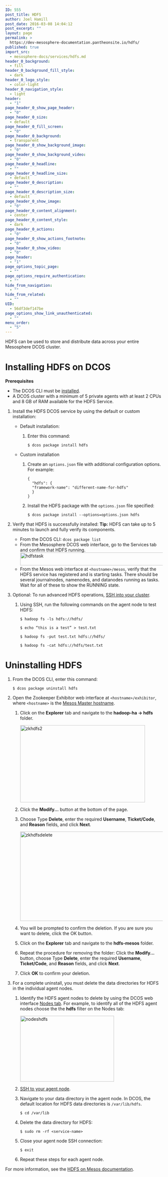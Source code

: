 ```yaml
---
ID: 555
post_title: HDFS
author: Joel Hamill
post_date: 2016-03-08 14:04:12
post_excerpt: ""
layout: page
permalink: >
  https://dev-mesosphere-documentation.pantheonsite.io/hdfs/
published: true
import_src:
  - mesosphere-docs/services/hdfs.md
header_0_background:
  - fill
header_0_background_fill_style:
  - dark
header_0_logo_style:
  - color-light
header_0_navigation_style:
  - light
header:
  - "1"
page_header_0_show_page_header:
  - "0"
page_header_0_size:
  - default
page_header_0_fill_screen:
  - "0"
page_header_0_background:
  - transparent
page_header_0_show_background_image:
  - "0"
page_header_0_show_background_video:
  - "0"
page_header_0_headline:
  - ""
page_header_0_headline_size:
  - default
page_header_0_description:
  - ""
page_header_0_description_size:
  - default
page_header_0_show_image:
  - "0"
page_header_0_content_alignment:
  - center
page_header_0_content_style:
  - dark
page_header_0_actions:
  - "0"
page_header_0_show_actions_footnote:
  - "0"
page_header_0_show_video:
  - "0"
page_header:
  - "1"
page_options_topic_page:
  - ""
page_options_require_authentication:
  - ""
hide_from_navigation:
  - ""
hide_from_related:
  - ""
UID:
  - 56df3def147be
page_options_show_link_unauthenticated:
  - ""
menu_order:
  - "5"
---
```

HDFS can be used to store and distribute data across your entire Mesosphere DCOS cluster.

# <a name="hdfsinstall"></a>Installing HDFS on DCOS

**Prerequisites**

*   The DCOS CLI must be [installed][1].
*   A DCOS cluster with a minimum of 5 private agents with at least 2 CPUs and 8 GB of RAM available for the HDFS Service.

1.  Install the HDFS DCOS service by using the default or custom installation:
    
    *   Default installation:
        
        1.  Enter this command:
            
                $ dcos package install hdfs
                
    
    *   Custom installation
        
        1.  Create an `options.json` file with additional configuration options. For example:
            
                {
                  "hdfs": {
                  "framework-name": "different-name-for-hdfs"
                  }
                }
                
        
        2.  Install the HDFS package with the `options.json` file specified:
            
                $ dcos package install --options=options.json hdfs
                

2.  Verify that HDFS is successfully installed: **Tip:** HDFS can take up to 5 minutes to launch and fully verify its components.
    
    *   From the DCOS CLI: `dcos package list`
    *   From the Mesosphere DCOS web interface, go to the Services tab and confirm that HDFS running. <a href="https://docs.mesosphere.com/wp-content/uploads/2015/12/hdfstask.png" rel="attachment wp-att-1524"><img src="https://docs.mesosphere.com/wp-content/uploads/2015/12/hdfstask.png" alt="hdfstask" width="721" height="41" class="alignnone size-full wp-image-1524" /></a>
    *   From the Mesos web interface at `<hostname>/mesos`, verify that the HDFS service has registered and is starting tasks. There should be several journalnodes, namenodes, and datanodes running as tasks. Wait for all of these to show the RUNNING state.

3.  Optional: To run advanced HDFS operations, [SSH into your cluster][2].
    
    1.  Using SSH, run the following commands on the agent node to test HDFS:
        
            $ hadoop fs -ls hdfs://hdfs/
            
            $ echo “this is a test” > test.txt
            
            $ hadoop fs -put test.txt hdfs://hdfs/
            
            $ hadoop fs -cat hdfs://hdfs/test.txt
            

# <a name="uninstall"></a>Uninstalling HDFS

1.  From the DCOS CLI, enter this command:
    
        $ dcos package uninstall hdfs
        

2.  Open the Zookeeper Exhibitor web interface at `<hostname>/exhibitor`, where `<hostname>` is the [Mesos Master hostname][3].
    
    1.  Click on the **Explorer** tab and navigate to the **hadoop-ha -> hdfs** folder.
        
        <a href="https://docs.mesosphere.com/wp-content/uploads/2015/12/zkhdfs2.png" rel="attachment wp-att-1620"><img src="https://docs.mesosphere.com/wp-content/uploads/2015/12/zkhdfs2.png" alt="zkhdfs2" width="399" height="246" class="alignnone size-full wp-image-1620" /></a>
    
    2.  Click the **Modify...** button at the bottom of the page.
    
    3.  Choose Type **Delete**, enter the required **Username**, **Ticket/Code**, and **Reason** fields, and click **Next**.
        
        <a href="https://docs.mesosphere.com/wp-content/uploads/2015/12/zkhdfsdelete.png" rel="attachment wp-att-1621"><img src="https://docs.mesosphere.com/wp-content/uploads/2015/12/zkhdfsdelete.png" alt="zkhdfsdelete" width="537" height="285" class="alignnone size-full wp-image-1621" /></a>
    
    4.  You will be prompted to confirm the deletion. If you are sure you want to delete, click the OK button.
    
    5.  Click on the **Explorer** tab and navigate to the **hdfs-mesos** folder.
    
    6.  Repeat the procedure for removing the folder: Click the **Modify...** button, choose Type **Delete**, enter the required **Username**, **Ticket/Code**, and **Reason** fields, and click **Next**.
    
    7.  Click **OK** to confirm your deletion.

3.  For a complete uninstall, you must delete the data directories for HDFS in the individual agent nodes.
    
    1.  Identify the HDFS agent nodes to delete by using the DCOS web interface [Nodes tab][4]. For example, to identify all of the HDFS agent nodes choose the the **hdfs** filter on the Nodes tab:
        
        <a href="https://docs.mesosphere.com/wp-content/uploads/2015/12/nodeshdfs.png" rel="attachment wp-att-1571"><img src="https://docs.mesosphere.com/wp-content/uploads/2015/12/nodeshdfs-600x419.png" alt="nodeshdfs" width="300" height="210" class="alignnone size-medium wp-image-1571" /></a>
    
    2.  [SSH to your agent node][2].
    
    3.  Navigate to your data directory in the agent node. In DCOS, the default location for HDFS data directories is `/var/lib/hdfs`.
        
            $ cd /var/lib
            
    
    4.  Delete the data directory for HDFS:
        
            $ sudo rm -rf <service-name>
            
    
    5.  Close your agent node SSH connection:
        
            $ exit
            
    
    6.  Repeat these steps for each agent node.

For more information, see the <a href="https://github.com/mesosphere/hdfs/" target="_blank">HDFS on Mesos documentation</a>.

 [1]: /install/cli/
 [2]: ../administration/sshcluster/
 [3]: /install/awscluster#launchdcos
 [4]: /getting-started/webinterface/#nodes